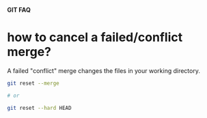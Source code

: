 **GIT FAQ**

# how to cancel a failed/conflict merge?

A failed "conflict" merge changes the files in your working directory.

```bash
git reset --merge

# or

git reset --hard HEAD
```
